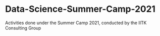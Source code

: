 # Data-Science-Summer-Camp-2021
Activities done under the Summer Camp 2021, conducted by the IITK Consulting Group
